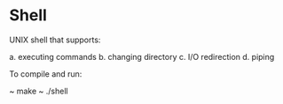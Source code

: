# Shell

UNIX shell that supports:

  a. executing commands
  b. changing directory
  c. I/O redirection
  d. piping
  
  
To compile and run:

~ make
~ ./shell
